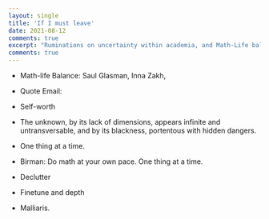 ```yaml
---
layout: single
title: 'If I must leave'
date: 2021-08-12
comments: true
excerpt: "Ruminations on uncertainty within academia, and Math-Life balance"
comments: true
---
```


- Math-life Balance: Saul Glasman, Inna Zakh,
- Quote Email: 
- Self-worth
- The unknown, by its lack of dimensions, appears infinite and untransversable, and by its blackness, portentous with hidden dangers.
- One thing at a time. 
- Birman: Do math at your own pace. One thing at a time.
- Declutter 
- Finetune and depth

- Malliaris.
